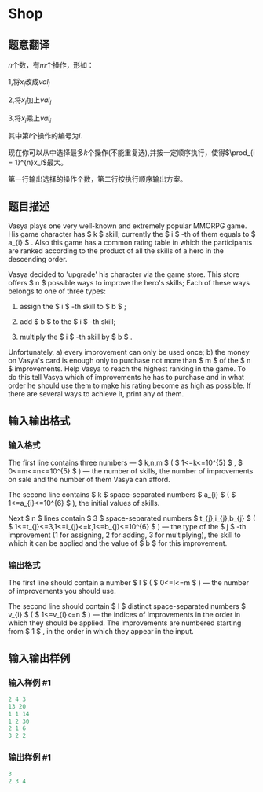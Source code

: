 # Shop

## 题意翻译

$n$个数，有$m$个操作，形如：

1,将$x_i$改成$val_i$

2,将$x_i$加上$val_i$

3,将$x_i$乘上$val_i$

其中第$i$个操作的编号为$i$.

现在你可以从中选择最多$k$个操作(不能重复选),并按一定顺序执行，使得$\prod_{i = 1}^{n}x_i$最大。

第一行输出选择的操作个数，第二行按执行顺序输出方案。

## 题目描述

Vasya plays one very well-known and extremely popular MMORPG game. His game character has $ k $ skill; currently the $ i $ -th of them equals to $ a_{i} $ . Also this game has a common rating table in which the participants are ranked according to the product of all the skills of a hero in the descending order.

Vasya decided to 'upgrade' his character via the game store. This store offers $ n $ possible ways to improve the hero's skills; Each of these ways belongs to one of three types:

1. assign the $ i $ -th skill to $ b $ ;

2. add $ b $ to the $ i $ -th skill;

3. multiply the $ i $ -th skill by $ b $ .

Unfortunately, a) every improvement can only be used once; b) the money on Vasya's card is enough only to purchase not more than $ m $ of the $ n $ improvements. Help Vasya to reach the highest ranking in the game. To do this tell Vasya which of improvements he has to purchase and in what order he should use them to make his rating become as high as possible. If there are several ways to achieve it, print any of them.

## 输入输出格式

### 输入格式

The first line contains three numbers — $ k,n,m $ ( $ 1<=k<=10^{5} $ , $ 0<=m<=n<=10^{5} $ ) — the number of skills, the number of improvements on sale and the number of them Vasya can afford.

The second line contains $ k $ space-separated numbers $ a_{i} $ ( $ 1<=a_{i}<=10^{6} $ ), the initial values of skills.

Next $ n $ lines contain $ 3 $ space-separated numbers $ t_{j},i_{j},b_{j} $ ( $ 1<=t_{j}<=3,1<=i_{j}<=k,1<=b_{j}<=10^{6} $ ) — the type of the $ j $ -th improvement (1 for assigning, 2 for adding, 3 for multiplying), the skill to which it can be applied and the value of $ b $ for this improvement.

### 输出格式

The first line should contain a number $ l $ ( $ 0<=l<=m $ ) — the number of improvements you should use.

The second line should contain $ l $ distinct space-separated numbers $ v_{i} $ ( $ 1<=v_{i}<=n $ ) — the indices of improvements in the order in which they should be applied. The improvements are numbered starting from $ 1 $ , in the order in which they appear in the input.

## 输入输出样例

### 输入样例 #1

```cpp
2 4 3
13 20
1 1 14
1 2 30
2 1 6
3 2 2

```
### 输出样例 #1

```cpp
3
2 3 4

```
